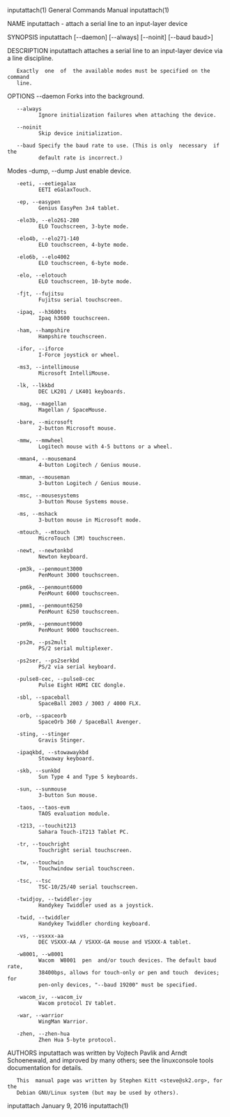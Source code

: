 inputattach(1)             General Commands Manual             inputattach(1)

NAME
       inputattach - attach a serial line to an input-layer device

SYNOPSIS
       inputattach  [--daemon]  [--always]  [--noinit]  [--baud baud>] <mode>
       <device>

DESCRIPTION
       inputattach attaches a serial line to an input-layer device via a line
       discipline.

       Exactly  one  of  the available modes must be specified on the command
       line.

OPTIONS
       --daemon
              Forks into the background.

       --always
              Ignore initialization failures when attaching the device.

       --noinit
              Skip device initialization.

       --baud Specify the baud rate to use. (This is only  necessary  if  the
              default rate is incorrect.)

   Modes
       -dump, --dump
              Just enable device.

       -eeti, --eetiegalax
              EETI eGalaxTouch.

       -ep, --easypen
              Genius EasyPen 3x4 tablet.

       -elo3b, --elo261-280
              ELO Touchscreen, 3-byte mode.

       -elo4b, --elo271-140
              ELO touchscreen, 4-byte mode.

       -elo6b, --elo4002
              ELO touchscreen, 6-byte mode.

       -elo, --elotouch
              ELO touchscreen, 10-byte mode.

       -fjt, --fujitsu
              Fujitsu serial touchscreen.

       -ipaq, --h3600ts
              Ipaq h3600 touchscreen.

       -ham, --hampshire
              Hampshire touchscreen.

       -ifor, --iforce
              I-Force joystick or wheel.

       -ms3, --intellimouse
              Microsoft IntelliMouse.

       -lk, --lkkbd
              DEC LK201 / LK401 keyboards.

       -mag, --magellan
              Magellan / SpaceMouse.

       -bare, --microsoft
              2-button Microsoft mouse.

       -mmw, --mmwheel
              Logitech mouse with 4-5 buttons or a wheel.

       -mman4, --mouseman4
              4-button Logitech / Genius mouse.

       -mman, --mouseman
              3-button Logitech / Genius mouse.

       -msc, --mousesystems
              3-button Mouse Systems mouse.

       -ms, --mshack
              3-button mouse in Microsoft mode.

       -mtouch, --mtouch
              MicroTouch (3M) touchscreen.

       -newt, --newtonkbd
              Newton keyboard.

       -pm3k, --penmount3000
              PenMount 3000 touchscreen.

       -pm6k, --penmount6000
              PenMount 6000 touchscreen.

       -pmm1, --penmount6250
              PenMount 6250 touchscreen.

       -pm9k, --penmount9000
              PenMount 9000 touchscreen.

       -ps2m, --ps2mult
              PS/2 serial multiplexer.

       -ps2ser, --ps2serkbd
              PS/2 via serial keyboard.

       -pulse8-cec, --pulse8-cec
              Pulse Eight HDMI CEC dongle.

       -sbl, --spaceball
              SpaceBall 2003 / 3003 / 4000 FLX.

       -orb, --spaceorb
              SpaceOrb 360 / SpaceBall Avenger.

       -sting, --stinger
              Gravis Stinger.

       -ipaqkbd, --stowawaykbd
              Stowaway keyboard.

       -skb, --sunkbd
              Sun Type 4 and Type 5 keyboards.

       -sun, --sunmouse
              3-button Sun mouse.

       -taos, --taos-evm
              TAOS evaluation module.

       -t213, --touchit213
              Sahara Touch-iT213 Tablet PC.

       -tr, --touchright
              Touchright serial touchscreen.

       -tw, --touchwin
              Touchwindow serial touchscreen.

       -tsc, --tsc
              TSC-10/25/40 serial touchscreen.

       -twidjoy, --twiddler-joy
              Handykey Twiddler used as a joystick.

       -twid, --twiddler
              Handykey Twiddler chording keyboard.

       -vs, --vsxxx-aa
              DEC VSXXX-AA / VSXXX-GA mouse and VSXXX-A tablet.

       -w8001, --w8001
              Wacom  W8001  pen  and/or touch devices. The default baud rate,
              38400bps, allows for touch-only or pen and touch  devices;  for
              pen-only devices, "--baud 19200" must be specified.

       -wacom_iv, --wacom_iv
              Wacom protocol IV tablet.

       -war, --warrior
              WingMan Warrior.

       -zhen, --zhen-hua
              Zhen Hua 5-byte protocol.

AUTHORS
       inputattach  was  written by Vojtech Pavlik and Arndt Schoenewald, and
       improved by many others; see the linuxconsole tools documentation  for
       details.

       This  manual page was written by Stephen Kitt <steve@sk2.org>, for the
       Debian GNU/Linux system (but may be used by others).

inputattach                    January 9, 2016                 inputattach(1)
